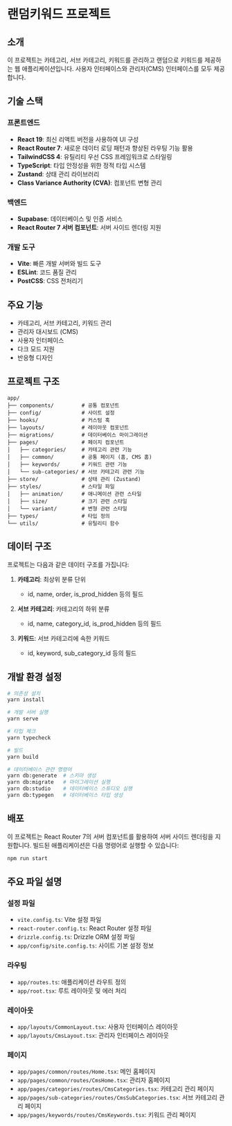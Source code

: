 # 랜덤키워드 프로젝트

## 소개

이 프로젝트는 카테고리, 서브 카테고리, 키워드를 관리하고 랜덤으로 키워드를 제공하는 웹 애플리케이션입니다. 사용자 인터페이스와 관리자(CMS) 인터페이스를 모두 제공합니다.

## 기술 스택

### 프론트엔드

- **React 19**: 최신 리액트 버전을 사용하여 UI 구성
- **React Router 7**: 새로운 데이터 로딩 패턴과 향상된 라우팅 기능 활용
- **TailwindCSS 4**: 유틸리티 우선 CSS 프레임워크로 스타일링
- **TypeScript**: 타입 안정성을 위한 정적 타입 시스템
- **Zustand**: 상태 관리 라이브러리
- **Class Variance Authority (CVA)**: 컴포넌트 변형 관리

### 백엔드

- **Supabase**: 데이터베이스 및 인증 서비스
- **React Router 7 서버 컴포넌트**: 서버 사이드 렌더링 지원

### 개발 도구

- **Vite**: 빠른 개발 서버와 빌드 도구
- **ESLint**: 코드 품질 관리
- **PostCSS**: CSS 전처리기

## 주요 기능

- 카테고리, 서브 카테고리, 키워드 관리
- 관리자 대시보드 (CMS)
- 사용자 인터페이스
- 다크 모드 지원
- 반응형 디자인

## 프로젝트 구조

```
app/
├── components/         # 공통 컴포넌트
├── config/             # 사이트 설정
├── hooks/              # 커스텀 훅
├── layouts/            # 레이아웃 컴포넌트
├── migrations/         # 데이터베이스 마이그레이션
├── pages/              # 페이지 컴포넌트
│   ├── categories/     # 카테고리 관련 기능
│   ├── common/         # 공통 페이지 (홈, CMS 홈)
│   ├── keywords/       # 키워드 관련 기능
│   └── sub-categories/ # 서브 카테고리 관련 기능
├── store/              # 상태 관리 (Zustand)
├── styles/             # 스타일 파일
│   ├── animation/      # 애니메이션 관련 스타일
│   ├── size/           # 크기 관련 스타일
│   └── variant/        # 변형 관련 스타일
├── types/              # 타입 정의
└── utils/              # 유틸리티 함수
```

## 데이터 구조

프로젝트는 다음과 같은 데이터 구조를 가집니다:

1. **카테고리**: 최상위 분류 단위

   - id, name, order, is_prod_hidden 등의 필드

2. **서브 카테고리**: 카테고리의 하위 분류

   - id, name, category_id, is_prod_hidden 등의 필드

3. **키워드**: 서브 카테고리에 속한 키워드
   - id, keyword, sub_category_id 등의 필드

## 개발 환경 설정

```bash
# 의존성 설치
yarn install

# 개발 서버 실행
yarn serve

# 타입 체크
yarn typecheck

# 빌드
yarn build

# 데이터베이스 관련 명령어
yarn db:generate  # 스키마 생성
yarn db:migrate   # 마이그레이션 실행
yarn db:studio    # 데이터베이스 스튜디오 실행
yarn db:typegen   # 데이터베이스 타입 생성
```

## 배포

이 프로젝트는 React Router 7의 서버 컴포넌트를 활용하여 서버 사이드 렌더링을 지원합니다. 빌드된 애플리케이션은 다음 명령어로 실행할 수 있습니다:

```bash
npm run start
```

## 주요 파일 설명

### 설정 파일

- `vite.config.ts`: Vite 설정 파일
- `react-router.config.ts`: React Router 설정 파일
- `drizzle.config.ts`: Drizzle ORM 설정 파일
- `app/config/site.config.ts`: 사이트 기본 설정 정보

### 라우팅

- `app/routes.ts`: 애플리케이션 라우트 정의
- `app/root.tsx`: 루트 레이아웃 및 에러 처리

### 레이아웃

- `app/layouts/CommonLayout.tsx`: 사용자 인터페이스 레이아웃
- `app/layouts/CmsLayout.tsx`: 관리자 인터페이스 레이아웃

### 페이지

- `app/pages/common/routes/Home.tsx`: 메인 홈페이지
- `app/pages/common/routes/CmsHome.tsx`: 관리자 홈페이지
- `app/pages/categories/routes/CmsCategories.tsx`: 카테고리 관리 페이지
- `app/pages/sub-categories/routes/CmsSubCategories.tsx`: 서브 카테고리 관리 페이지
- `app/pages/keywords/routes/CmsKeywords.tsx`: 키워드 관리 페이지
